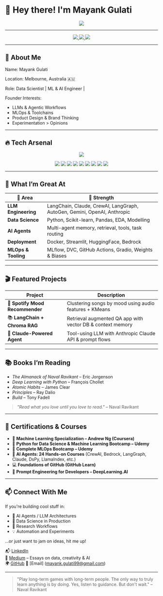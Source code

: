 # 👋 Hey there! I'm **Mayank Gulati**

<p align="center">
  <img src="https://img.shields.io/badge/Data%20Scientist-%7C%20ML%20%26%20AI%20Engineer-00F7FF?style=for-the-badge&logo=python&logoColor=white&color=blueviolet"/>
</p>


---

<p align="center">
  <a href="www.linkedin.com/in/mayank-gulati1993/">
    <img src="https://img.shields.io/badge/-Mayank%20Gulati-blue?style=flat-square&logo=Linkedin&logoColor=white&link=https://www.linkedin.com/in/mayankgulati11/"/>
  </a>
  <a href="mailto:mayank@example.com">
    <img src="https://img.shields.io/badge/Gmail-D14836?style=flat-square&logo=gmail&logoColor=white"/>
  </a>
  <a href="https://github.com/Basswala">
    <img src="https://img.shields.io/github/followers/Basswala?label=Follow&style=social"/>
  </a>
</p>

---

## 🚀 About Me


Name: Mayank Gulati

Location: Melbourne, Australia 🇦🇺

Role: Data Scientist | ML & AI Engineer |

Founder Interests:
  - LLMs & Agentic Workflows
  - MLOps & Toolchains
  - Product Design & Brand Thinking
  - Experimentation > Opinions


---

## 🔥 Tech Arsenal

<p align="center">
  <img src="https://skillicons.dev/icons?i=python,tensorflow,pytorch,fastapi,docker,git,github,vscode,jupyter,mysql,postgres,figma&perline=8"/>
</p>

<p align="center">
  <img src="https://img.shields.io/badge/OpenAI-0055FF?style=flat&logo=openai&logoColor=white"/>
  <img src="https://img.shields.io/badge/Anthropic-000000?style=flat&logo=anthropic&logoColor=white"/>
  <img src="https://img.shields.io/badge/Cursor%20AI-000000?style=flat&logo=data:image/svg+xml;base64,&logoColor=white"/>
  <img src="https://img.shields.io/badge/Google%20Gemini-4285F4?style=flat&logo=google&logoColor=white"/>
  <img src="https://img.shields.io/badge/HuggingFace-FCC624?style=flat&logo=huggingface&logoColor=black"/>
  <img src="https://img.shields.io/badge/LangChain-333333?style=flat&logo=langchain&logoColor=white"/>
  <img src="https://img.shields.io/badge/LlamaIndex-FFCA28?style=flat&logo=llama&logoColor=black"/>
  <img src="https://img.shields.io/badge/MLflow-0072C6?style=flat&logo=mlflow&logoColor=white"/>
  <img src="https://img.shields.io/badge/Gradio-FF6F61?style=flat&logo=gradio&logoColor=white"/>
</p>

---

## 🧠 What I’m Great At

| 🧩 Area | 🌟 Strength |
|--------|--------------------------|
| **LLM Engineering** | LangChain, Claude, CrewAI, LangGraph, AutoGen, Gemini, OpenAI, Anthropic |
| **Data Science** | Python, Scikit-learn, Pandas, EDA, Modelling |
| **AI Agents** | Multi-agent memory, retrieval, tools, task routing |
| **Deployment** | Docker, Streamlit, HuggingFace, Bedrock |
| **MLOps & Tooling** | MLflow, DVC, GitHub Actions, Gradio, Weights & Biases |

---

## 🎬 Featured Projects

| Project | Description |
|--------|-------------|
| 🎵 **Spotify Mood Recommender** | Clustering songs by mood using audio features + KMeans |
| 📚 **LangChain + Chroma RAG** | Retrieval augmented QA app with vector DB & context memory |
| 🤖 **Claude-Powered Agent** | Tool-using LLM with Anthropic Claude API & prompt flows |

---

## 📚 Books I’m Reading

- *The Almanack of Naval Ravikant* – Eric Jorgenson  
- *Deep Learning with Python* – François Chollet  
- *Atomic Habits* – James Clear  
- *Principles* – Ray Dalio  
- *Build* – Tony Fadell

> *"Read what you love until you love to read."* – Naval Ravikant

---

## 📜 Certifications & Courses

- 📘 **Machine Learning Specialization – Andrew Ng (Coursera)**
- 🐍 **Python for Data Science & Machine Learning Bootcamp – Udemy**
- 🔁 **Complete MLOps Bootcamp – Udemy**
- 🤖 **AI Agents: 24 Hands-on Courses** (CrewAI, Bedrock, LangGraph, Claude, DsPy, LlamaIndex, etc.)
- 💻 **Foundations of GitHub (GitHub Learn)**
- 🎯 **Prompt Engineering for Developers – DeepLearning.AI**

---

## 📫 Connect With Me

If you're building cool stuff in:
- 🧠 AI Agents / LLM Architectures
- 🧩 Data Science in Production
- 🔬 Research Workflows
- 💡 Automation and Experiments

...or just want to jam on ideas, hit me up!

📬 [LinkedIn](www.linkedin.com/in/mayank-gulati1993/)  
🧠 [Medium](https://medium.com/@basswala) – Essays on data, creativity & AI  
🌍 [GitHub](https://github.com/Basswala)
📧 [Email] (mayank.gulati99@gmail.com)  


---

> "Play long-term games with long-term people. The only way to truly learn anything is by doing. Yes, listen to guidance. But don't wait." – Naval Ravikant
